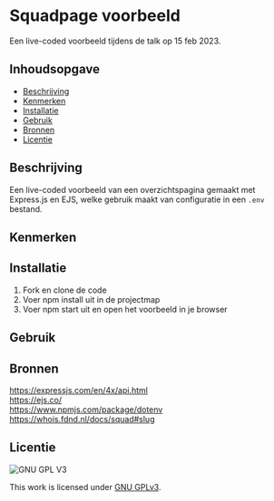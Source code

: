 # Squadpage voorbeeld

Een live-coded voorbeeld tijdens de talk op 15 feb 2023.

## Inhoudsopgave

- [Beschrijving](#beschrijving)
- [Kenmerken](#kenmerken)
- [Installatie](#installatie)
- [Gebruik](#gebruik)
- [Bronnen](#bronnen)
- [Licentie](#licentie)

## Beschrijving

Een live-coded voorbeeld van een overzichtspagina gemaakt met Express.js en EJS, welke gebruik maakt van configuratie in een `.env` bestand.

## Kenmerken

## Installatie

1. Fork en clone de code
2. Voer npm install uit in de projectmap
3. Voer npm start uit en open het voorbeeld in je browser

## Gebruik

## Bronnen

https://expressjs.com/en/4x/api.html <br>
https://ejs.co/ <br>
https://www.npmjs.com/package/dotenv <br>
https://whois.fdnd.nl/docs/squad#slug <br>

## Licentie

![GNU GPL V3](https://www.gnu.org/graphics/gplv3-127x51.png)

This work is licensed under [GNU GPLv3](./LICENSE).
